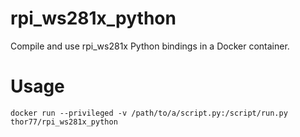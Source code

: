 rpi_ws281x_python
==================
Compile and use rpi_ws281x Python bindings in a Docker container.

# Usage
`docker run --privileged -v /path/to/a/script.py:/script/run.py thor77/rpi_ws281x_python`
